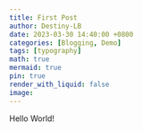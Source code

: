 ```yaml
---
title: First Post
author: Destiny-LB
date: 2023-03-30 14:40:00 +0800
categories: [Blogging, Demo]
tags: [typography]
math: true
mermaid: true
pin: true
render_with_liquid: false
image:
---
```


Hello World!
